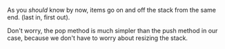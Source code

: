 As you _should_ know by now, items go on and off the stack from the same end. (last in, first out).

Don't worry, the pop method is much simpler than the push method in our case, because we don't have to worry about resizing the stack.